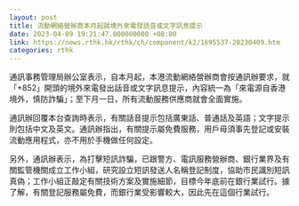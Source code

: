 ```yaml
---
layout: post
title: 流動網絡營辦商本月起就境外來電發話音或文字訊息提示
date: 2023-04-09 19:21:47.000000000 +08:00
link: https://news.rthk.hk/rthk/ch/component/k2/1695537-20230409.htm
categories: rthk
---
```


通訊事務管理局辦公室表示，自本月起，本港流動網絡營辦商會按通訊辦要求，就「+852」開頭的境外來電發出話音或文字訊息提示，內容統一為「來電源自香港境外，慎防詐騙」；至下月一日，所有流動服務供應商就會全面實施。

通訊辦回覆本台查詢時表示，有關話音提示包括廣東話、普通話及英語；文字提示則包括中文及英文。通訊辦指出，有關提示屬免費服務，用戶毋須事先登記或安裝流動應用程式，亦不用於手機做任何設定。

另外，通訊辦表示，為打擊短訊詐騙，已跟警方、電訊服務營辦商、銀行業界及有關監管機關成立工作小組，研究設立短訊發送人名稱登記制度，協助市民識別短訊真偽；工作小組正敲定有關技術方案及實施細節，目標今年底前在銀行業試行。據了解，有關登記服務屬免費，而銀行業受影響較大，因此先在這個行業試行。
